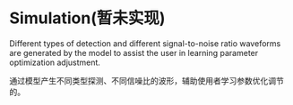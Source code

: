 <!-- OFFLINE_Simulation.md --- 
;; 
;; Description: 
;; Author: Hongyi Wu(吴鸿毅)
;; Email: wuhongyi@qq.com 
;; Created: 日 10月  7 09:00:02 2018 (+0800)
;; Last-Updated: 六 10月 20 19:35:22 2018 (+0800)
;;           By: Hongyi Wu(吴鸿毅)
;;     Update #: 2
;; URL: http://wuhongyi.cn -->


# Simulation(暂未实现)

Different types of detection and different signal-to-noise ratio waveforms are generated by the model to assist the user in learning parameter optimization adjustment.

通过模型产生不同类型探测、不同信噪比的波形，辅助使用者学习参数优化调节的。


<!-- OFFLINE_Simulation.md ends here -->
